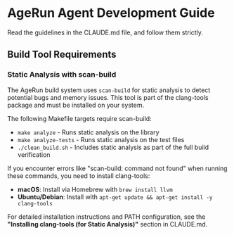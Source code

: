 # AgeRun Agent Development Guide

Read the guidelines in the CLAUDE.md file, and follow them strictly.

## Build Tool Requirements

### Static Analysis with scan-build

The AgeRun build system uses `scan-build` for static analysis to detect potential bugs and memory issues. This tool is part of the clang-tools package and must be installed on your system.

The following Makefile targets require scan-build:
- `make analyze` - Runs static analysis on the library
- `make analyze-tests` - Runs static analysis on the test files
- `./clean_build.sh` - Includes static analysis as part of the full build verification

If you encounter errors like "scan-build: command not found" when running these commands, you need to install clang-tools:

- **macOS**: Install via Homebrew with `brew install llvm`
- **Ubuntu/Debian**: Install with `apt-get update && apt-get install -y clang-tools`

For detailed installation instructions and PATH configuration, see the **"Installing clang-tools (for Static Analysis)"** section in CLAUDE.md.